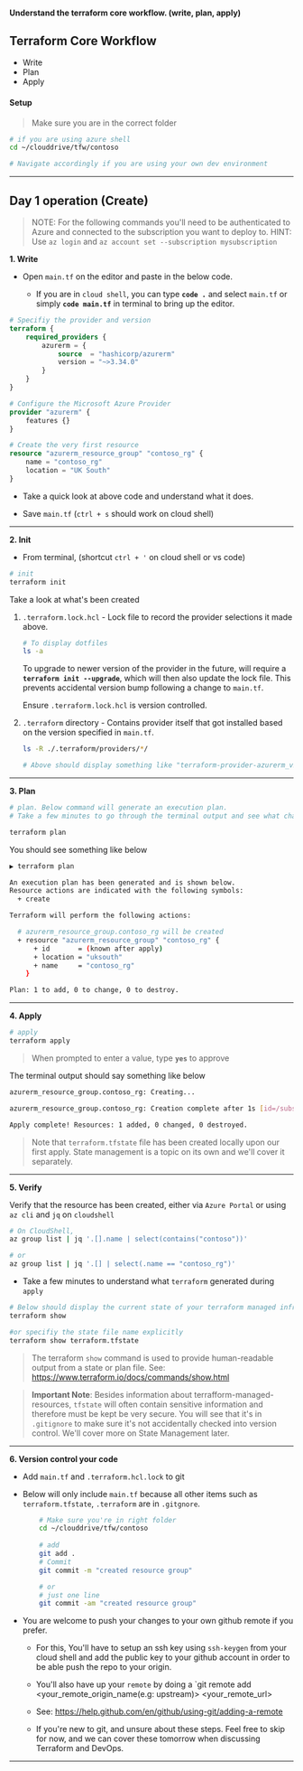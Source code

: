 #### Understand the terraform core workflow. (write, plan, apply)

## Terraform Core Workflow

* Write
* Plan
* Apply

#### Setup

> Make sure you are in the correct folder

```bash
# if you are using azure shell
cd ~/clouddrive/tfw/contoso

# Navigate accordingly if you are using your own dev environment
```

---

## Day 1 operation (Create)

> NOTE: For the following commands you'll need to be authenticated to Azure and connected to the subscription you want to deploy to. HINT: Use `az login` and `az account set --subscription mysubscription`

**1. Write**

* Open `main.tf` on the editor and paste in the below code. 

    * If you are in `cloud shell`, you can type **`code .`** and select `main.tf` or simply **`code main.tf`** in terminal to bring up the editor.

```terraform
# Specifiy the provider and version
terraform {
    required_providers {
        azurerm = {
            source  = "hashicorp/azurerm"
            version = "~>3.34.0"
        }
    }
}

# Configure the Microsoft Azure Provider
provider "azurerm" {
    features {}
}

# Create the very first resource
resource "azurerm_resource_group" "contoso_rg" {
    name = "contoso_rg"
    location = "UK South"
}
```

* Take a quick look at above code and understand what it does.

* Save `main.tf` (`ctrl + s` should work on cloud shell)

---

**2. Init**

* From terminal, (shortcut `ctrl + '` on cloud shell or vs code)

```bash
# init
terraform init
```

Take a look at what's been created

1. `.terraform.lock.hcl` - Lock file to record the provider selections it made above. 
   ```bash
   # To display dotfiles
   ls -a
   ```

    To upgrade to newer version of the provider in the future, will require a **`terraform init --upgrade`**, which will then also update the lock file. This prevents accidental version bump following a change to `main.tf`. 
    
    Ensure `.terraform.lock.hcl` is version controlled.

2. `.terraform` directory - Contains provider itself that got installed based on the version specified in `main.tf`. 

    ```bash
    ls -R ./.terraform/providers/*/   

    # Above should display something like "terraform-provider-azurerm_v2.x.0_x5"
    ```
---
**3. Plan**

```bash
# plan. Below command will generate an execution plan.
# Take a few minutes to go through the terminal output and see what changes will be applied

terraform plan
```  

You should see something like below
    
```bash
▶ terraform plan           

An execution plan has been generated and is shown below.
Resource actions are indicated with the following symbols:
  + create

Terraform will perform the following actions:

  # azurerm_resource_group.contoso_rg will be created
  + resource "azurerm_resource_group" "contoso_rg" {
      + id       = (known after apply)
      + location = "uksouth"
      + name     = "contoso_rg"
    }

Plan: 1 to add, 0 to change, 0 to destroy.
```

---

**4. Apply**

```bash
# apply
terraform apply
```

> When prompted to enter a value, type **`yes`** to approve


The terminal output should say something like below

```bash
azurerm_resource_group.contoso_rg: Creating...

azurerm_resource_group.contoso_rg: Creation complete after 1s [id=/subscriptions/.../resourceGroups/contoso_rg]

Apply complete! Resources: 1 added, 0 changed, 0 destroyed.
```

> Note that `terraform.tfstate` file has been created locally upon our first apply. State management is a topic on its own and we'll cover it separately. 

---

**5. Verify**

Verify that the resource has been created, either via `Azure Portal` or using `az cli` and `jq` on `cloudshell`

```bash
# On CloudShell,
az group list | jq '.[].name | select(contains("contoso"))'

# or
az group list | jq '.[] | select(.name == "contoso_rg")'
```

*  Take a few minutes to understand what `terraform` generated during `apply`

```bash
# Below should display the current state of your terraform managed infrastructure    
terraform show 

#or specifiy the state file name explicitly
terraform show terraform.tfstate
```
> The terraform `show` command is used to provide human-readable output from a state or plan file. See: https://www.terraform.io/docs/commands/show.html


> **Important Note**: 
Besides information about terrafform-managed-resources, `tfstate` will often contain sensitive information and therefore must be kept be very secure. You will see that it's in `.gitignore` to make sure it's not accidentally checked into version control. We'll cover more on State Management later.

---

**6. Version control your code** 

* Add `main.tf` and `.terraform.hcl.lock` to git

* Below will only include `main.tf` because all other items such as `terraform.tfstate`, `.terraform` are in `.gitgnore`. 

    ```bash
        # Make sure you're in right folder
        cd ~/clouddrive/tfw/contoso
        
        # add
        git add .
        # Commit
        git commit -m "created resource group"

        # or 
        # just one line
        git commit -am "created resource group"
    ```

* You are welcome to push your changes to your own github remote if you prefer. 

    * For this, You'll have to setup an ssh key using `ssh-keygen` from your cloud shell and add the public key to your github account in order to be able push the repo to your origin. 

    * You'll also have up your `remote` by doing a `git remote add <your_remote_origin_name(e.g: upstream)> <your_remote_url>
    
    * See: https://help.github.com/en/github/using-git/adding-a-remote

    * If you're new to git, and unsure about these steps. Feel free to skip for now, and we can cover these tomorrow when discussing Terraform and DevOps.

---






